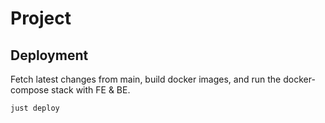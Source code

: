 # Project

## Deployment

Fetch latest changes from main, build docker images,
and run the docker-compose stack with FE & BE.

```sh
just deploy
```

